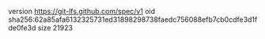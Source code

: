 version https://git-lfs.github.com/spec/v1
oid sha256:62a85afa6132325731ed31898298738faedc756088efb7cb0cdfe3d1fde0fe3d
size 21923
